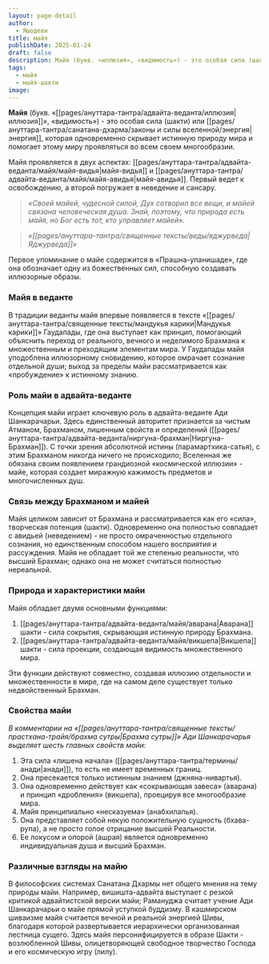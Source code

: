 ```yaml
---
layout: page-detail
author:
  - Яшодеви
title: майя
publishDate: 2025-01-24
draft: false
description: Майя (букв. «иллюзия», «видимость») - это особая сила (шакти) или энергия, которая одновременно скрывает истинную природу мира и помогает этому миру проявляться во всем своем многообразии.
tags:
  - майя
  - майя-шакти
image:
---
```

**Майя** (букв. «[[pages/ануттара-тантра/адвайта-веданта/иллюзия|иллюзия]]», «видимость») - это особая сила (шакти) или [[pages/ануттара-тантра/санатана-дхарма/законы и силы вселенной/энергия|энергия]], которая одновременно скрывает истинную природу мира и помогает этому миру проявляться во всем своем многообразии.

Майя проявляется в двух аспектах: [[pages/ануттара-тантра/адвайта-веданта/майя/майя-видья|майя-видья]] и [[pages/ануттара-тантра/адвайта-веданта/майя/майя-авидья|майя-авидья]]. Первый ведет к освобождению, а второй погружает в неведение и сансару.

>*«Своей майей, чудесной силой, Дух сотворил все вещи, и майей связана человеческая душа. Знай, поэтому, что природа есть майя, но Бог есть тот, кто управляет майей».*  
 
>*«[[pages/ануттара-тантра/священные тексты/веды/яджурведа|Яджурведа]]»*

Первое упоминание о майе содержится в «Прашна-упанишаде», где она обозначает одну из божественных сил, способную создавать иллюзорные образы.

### Майя в веданте

В традиции веданты майя впервые появляется в тексте «[[pages/ануттара-тантра/священные тексты/мандукья карики|Мандукья карики]]» Гаудапады, где она выступает как принцип, помогающий объяснить переход от реального, вечного и неделимого Брахмана к множественным и преходящим элементам мира. У Гаудапады майя уподоблена иллюзорному сновидению, которое омрачает сознание отдельной души; выход за пределы майи рассматривается как «пробуждение» к истинному знанию.

### Роль майи в адвайта-веданте

Концепция майи играет ключевую роль в адвайта-веданте Ади Шанкарачарьи. Здесь единственный авторитет признается за чистым Атманом, Брахманом, лишенным свойств и определений ([[pages/ануттара-тантра/адвайта-веданта/ниргуна-брахман|Ниргуна-Брахман]]). С точки зрения абсолютной истины (парамартхика-сатья), с этим Брахманом никогда ничего не происходило; Вселенная же обязана своим появлением грандиозной «космической иллюзии» - майе, которая создает миражную кажимость предметов и многочисленных душ.

### Связь между Брахманом и майей

Майя целиком зависит от Брахмана и рассматривается как его «сила», творческая потенция (шакти). Одновременно она полностью совпадает с авидьей (неведением) - не просто омраченностью отдельного сознания, но единственным способом нашего восприятия и рассуждения. Майя не обладает той же степенью реальности, что высший Брахман; однако она не может считаться полностью нереальной.

### Природа и характеристики майи

Майя обладает двумя основными функциями:

1. [[pages/ануттара-тантра/адвайта-веданта/майя/аварана|Аварана]] шакти - сила сокрытия, скрывающая истинную природу Брахмана.
2. [[pages/ануттара-тантра/адвайта-веданта/майя/викшепа|Викшепа]] шакти - сила проекции, создающая видимость множественного мира.

Эти функции действуют совместно, создавая иллюзию отдельности и множественности в мире, где на самом деле существует только недвойственный Брахман.

### Свойства майи
 
 *В комментарии на «[[pages/ануттара-тантра/священные тексты/прастхана-трайя/брахма сутры|Брахма сутры]]» Ади Шанкарачарья выделяет шесть главных свойств майи:*

1. Эта сила «лишена начала» ([[pages/ануттара-тантра/термины/анади|анади]]), то есть не имеет временных границ.
2. Она пресекается только истинным знанием (джняна-нивартья).
3. Она одновременно действует как «сокрывающая завеса» (аварана) и принцип «дробления» (викшепа), проецируя все многообразие мира.
4. Майя принципиально «несказуема» (анабхилапья).
5. Она представляет собой некую положительную сущность (бхава-рупа), а не просто голое отрицание высшей Реальности.
6. Ее локусом и опорой (ашрая) является одновременно индивидуальная душа и высший Брахман.

### Различные взгляды на майю

В философских системах Санатана Дхармы нет общего мнения на тему природы майи. Например, вишишта-адвайта выступает с резкой критикой адвайтистской версии майи; Рамануджа считает учение Ади Шанкарачарьи о майе прямой уступкой буддизму. В кашмирском шиваизме майя считается вечной и реальной энергией Шивы, благодаря которой развертывается иерархически организованная лестница сущего. Здесь майя персонифицируется в образе Шакти - возлюбленной Шивы, олицетворяющей свободное творчество Господа и его космическую игру (лилу).